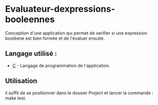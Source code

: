 # Evaluateur-dexpressions-booleennes
Conception d'une application qui permet de verifier si une expression booléene est bien formée et de l'évaluer ensuite.

## Langage utilisé :

- [C](https://fr.wikipedia.org/wiki/C_(langage)) - Langage de programmation de l'application.

## Utilisation
il suffit de se positionner dans le dossier Project et lancer la commande : make test.

